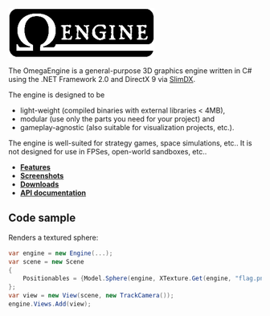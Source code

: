![Logo](images/logo.png)

The OmegaEngine is a general-purpose 3D graphics engine written in C# using the .NET Framework 2.0 and DirectX 9 via [SlimDX](http://slimdx.org/).

The engine is designed to be

 * light-weight (compiled binaries with external libraries < 4MB),
 * modular (use only the parts you need for your project) and
 * gameplay-agnostic (also suitable for visualization projects, etc.).

The engine is well-suited for strategy games, space simulations, etc.. It is not designed for use in FPSes, open-world sandboxes, etc..

 * **[Features](features.md)**
 * **[Screenshots](screenshots.md)**
 * **[Downloads](https://github.com/omegaengine/omegaengine/blob/master/README.md#downloads)**
 * **[API documentation](https://api.omegaengine.de/)**

## Code sample
Renders a textured sphere:
```csharp
var engine = new Engine(...);
var scene = new Scene
{
    Positionables = {Model.Sphere(engine, XTexture.Get(engine, "flag.png"))}
};
var view = new View(scene, new TrackCamera());
engine.Views.Add(view);
```

